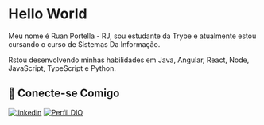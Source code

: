 
# Hello World

Meu nome é Ruan Portella - RJ, sou estudante da Trybe e atualmente estou cursando o curso de Sistemas Da Informação.

Rstou desenvolvendo minhas habilidades em Java, Angular, React, Node, JavaScript, TypeScript e Python.


## 🔗 Conecte-se Comigo

[![linkedin](https://img.shields.io/badge/linkedin-0A66C2?style=for-the-badge&logo=linkedin&logoColor=white)](https://www.linkedin.com/in/ruanportella)
[![Perfil DIO](https://img.shields.io/badge/-Meu%20Perfil%20na%20DIO-000?style=for-the-badge)](https://web.dio.me/users/ruanmorales29?tab=achievements)

